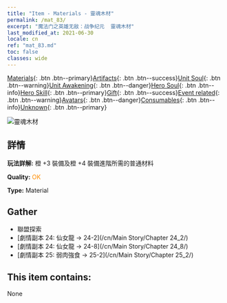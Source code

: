 ```yaml
---
title: "Item - Materials - 靈魂木材"
permalink: /mat_83/
excerpt: "魔法门之英雄无敌：战争纪元  靈魂木材"
last_modified_at: 2021-06-30
locale: cn
ref: "mat_83.md"
toc: false
classes: wide
---
```

 [Materials](/ItemsCN/){: .btn .btn--primary}[Artifacts](/ItemsCN/Artifacts/){: .btn .btn--success}[Unit Soul](/ItemsCN/UnitSoul/){: .btn .btn--warning}[Unit Awakening](/ItemsCN/UnitAwakening/){: .btn .btn--danger}[Hero Soul](/ItemsCN/HeroSoul/){: .btn .btn--info}[Hero Skill](/ItemsCN/HeroSkill/){: .btn .btn--primary}[Gift](/ItemsCN/Gift/){: .btn .btn--success}[Event related](/ItemsCN/Events/){: .btn .btn--warning}[Avatars](/ItemsCN/Avatars/){: .btn .btn--danger}[Consumables](/ItemsCN/Consumables/){: .btn .btn--info}[Unknown](/ItemsCN/Unknown/){: .btn .btn--primary}

 ![靈魂木材](/images/t/i_cailiao_mucai3.png)

## 詳情
 **玩法詳解:** 橙 +3 裝備及橙 +4 裝備進階所需的普通材料

 **Quality:** <span style="color: #FF8C00">OK</span>

 **Type:** Material

## Gather

*    聯盟探索 
*    [劇情副本 24: 仙女龍 -> 24-2](/cn/Main Story/Chapter 24_2/) 
*    [劇情副本 24: 仙女龍 -> 24-8](/cn/Main Story/Chapter 24_8/) 
*    [劇情副本 25: 弱肉強食 -> 25-2](/cn/Main Story/Chapter 25_2/) 

## This item contains:

  None


